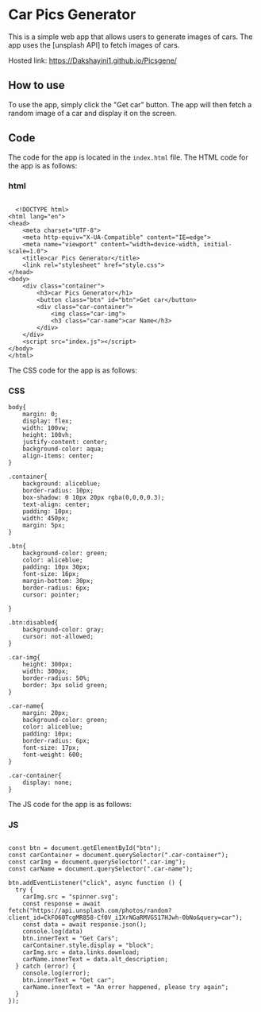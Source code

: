 
# Car Pics Generator

This is a simple web app that allows users to generate images of cars. The app uses the [unsplash API] to fetch images of cars.

Hosted link: https://Dakshayini1.github.io/Picsgene/

## How to use

To use the app, simply click the "Get car" button. The app will then fetch a random image of a car and display it on the screen.

## Code

The code for the app is located in the `index.html` file. The HTML code for the app is as follows:

### html
```

  <!DOCTYPE html>
<html lang="en">
<head>
    <meta charset="UTF-8">
    <meta http-equiv="X-UA-Compatible" content="IE=edge">
    <meta name="viewport" content="width=device-width, initial-scale=1.0">
    <title>car Pics Generator</title>
    <link rel="stylesheet" href="style.css">
</head>
<body>
    <div class="container">
        <h3>car Pics Generator</h1>
        <button class="btn" id="btn">Get car</button>
        <div class="car-container">
            <img class="car-img">
            <h3 class="car-name">car Name</h3>
        </div>
    </div>
    <script src="index.js"></script>
</body>
</html>
```

The CSS code for the app is as follows:
### CSS
```
body{
    margin: 0;
    display: flex;
    width: 100vw;
    height: 100vh;
    justify-content: center;
    background-color: aqua;
    align-items: center;
}

.container{
    background: aliceblue;
    border-radius: 10px;
    box-shadow: 0 10px 20px rgba(0,0,0,0.3);
    text-align: center;
    padding: 10px;
    width: 450px;
    margin: 5px;
}

.btn{
    background-color: green;
    color: aliceblue;
    padding: 10px 30px;
    font-size: 16px;
    margin-bottom: 30px;
    border-radius: 6px;
    cursor: pointer;

}

.btn:disabled{
    background-color: gray;
    cursor: not-allowed;
}

.car-img{
    height: 300px;
    width: 300px;
    border-radius: 50%;
    border: 3px solid green;
}

.car-name{
    margin: 20px;
    background-color: green;
    color: aliceblue;
    padding: 10px;
    border-radius: 6px;
    font-size: 17px;
    font-weight: 600;
}

.car-container{
    display: none;
}
```
The JS code for the app is as follows:
### JS
```

const btn = document.getElementById("btn");
const carContainer = document.querySelector(".car-container");
const carImg = document.querySelector(".car-img");
const carName = document.querySelector(".car-name");

btn.addEventListener("click", async function () {
  try {
    carImg.src = "spinner.svg";
    const response = await fetch("https://api.unsplash.com/photos/random?client_id=CkFO60TcgMR858-Cf0V_iIXrNGaRMVGS17HJwh-0bNo&query=car");
    const data = await response.json();
    console.log(data)
    btn.innerText = "Get Cars";
    carContainer.style.display = "block";
    carImg.src = data.links.download;
    carName.innerText = data.alt_description;
  } catch (error) {
    console.log(error);
    btn.innerText = "Get car";
    carName.innerText = "An error happened, please try again";
  }
});
```
